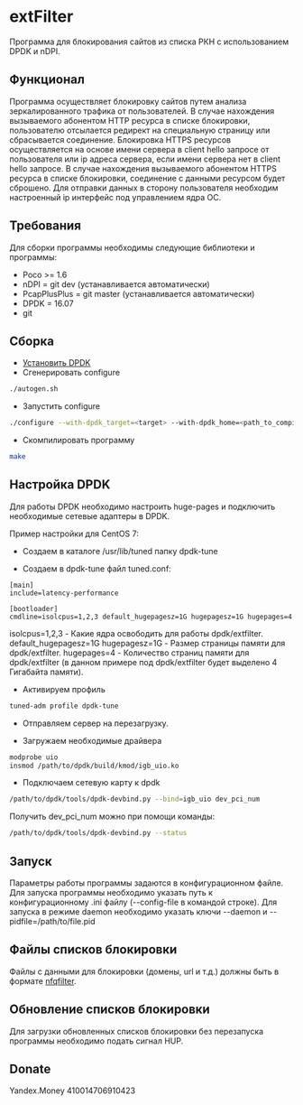 extFilter
===========
Программа для блокирования сайтов из списка РКН с использованием DPDK и nDPI.

Функционал
----------
Программа осуществляет блокировку сайтов путем анализа зеркалированного трафика от пользователей.
В случае нахождения вызываемого абонентом HTTP ресурса в списке блокировки, пользователю отсылается редирект на специальную страницу или сбрасывается соединение.
Блокировка HTTPS ресурсов осуществляется на основе имени сервера в client hello запросе от пользователя или ip адреса сервера, если имени сервера нет в client hello запросе.
В случае нахождения вызываемого абонентом HTTPS ресурса в списке блокировки, соединение с данными ресурсом будет сброшено.
Для отправки данных в сторону пользователя необходим настроенный ip интерфейс под управлением ядра ОС.

Требования
----------
Для сборки программы необходимы следующие библиотеки и программы:

- Poco >= 1.6
- nDPI = git dev (устанавливается автоматически)
- PcapPlusPlus = git master (устанавливается автоматически)
- DPDK = 16.07
- git

Сборка
------
- [Установить DPDK](http://dpdk.org/doc/quick-start)
- Сгенерировать configure
```bash
./autogen.sh
```
- Запустить configure
```bash
./configure --with-dpdk_target=<target> --with-dpdk_home=<path_to_compiled_dpdk>
```
- Скомпилировать программу
```bash
make
```

Настройка DPDK
--------------
Для работы DPDK необходимо настроить huge-pages и подключить необходимые сетевые адаптеры в DPDK.

Пример настройки для CentOS 7:

- Создаем в каталоге /usr/lib/tuned папку dpdk-tune

- Создаем в dpdk-tune файл tuned.conf:
```
[main]
include=latency-performance

[bootloader]
cmdline=isolcpus=1,2,3 default_hugepagesz=1G hugepagesz=1G hugepages=4
```
isolcpus=1,2,3 - Какие ядра освободить для работы dpdk/extfilter.
default_hugepagesz=1G hugepagesz=1G - Размер страницы памяти для dpdk/extfilter.
hugepages=4 - Количество страниц памяти для dpdk/extfilter (в данном примере под dpdk/extfilter будет выделено 4 Гигабайта памяти).

- Активируем профиль
```bash
tuned-adm profile dpdk-tune
```

- Отправляем сервер на перезагрузку.

- Загружаем необходимые драйвера
```bash
modprobe uio
insmod /path/to/dpdk/build/kmod/igb_uio.ko
```

- Подключаем сетевую карту к dpdk
```bash
/path/to/dpdk/tools/dpdk-devbind.py --bind=igb_uio dev_pci_num
```
Получить dev_pci_num можно при помощи команды:
```bash
/path/to/dpdk/tools/dpdk-devbind.py --status
```


Запуск
------
Параметры работы программы задаются в конфигурационном файле.
Для запуска программы необходимо указать путь к конфигурационному .ini файлу (--config-file в командой строке). Для запуска в режиме daemon необходимо указать ключи --daemon и --pidfile=/path/to/file.pid

Файлы списков блокировки
------------------------
Файлы с данными для блокировки (домены, url и т.д.) должны быть в формате [nfqfilter](https://github.com/max197616/nfqfilter).

Обновление списков блокировки
-----------------------------
Для загрузки обновленных списков блокировки без перезапуска программы необходимо подать сигнал HUP.


Donate
------
Yandex.Money 410014706910423
